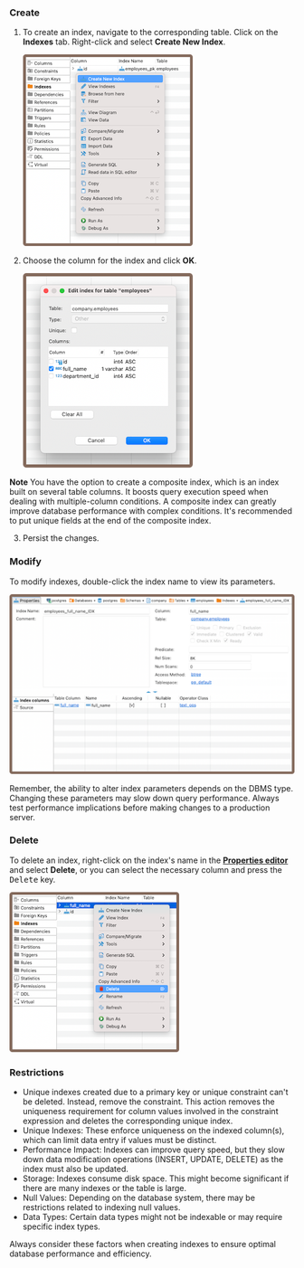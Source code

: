 ### Create

1) To create an index, navigate to the corresponding table. Click on the **Indexes** tab. Right-click and select
   **Create New Index**.

   ![](images/tutorial_images/14_Create_Index.png)

2) Choose the column for the index and click **OK**.

   ![](images/tutorial_images/14a_Index_Parameters.png)

**Note** You have the option to create a composite index, which is an index built on several table columns. It boosts
query execution speed when dealing with multiple-column conditions. A composite index can greatly improve database
performance with complex conditions. It's recommended to put unique fields at the end of the composite index.

3) Persist the changes.

### Modify

To modify indexes, double-click the index name to view its parameters.

![](images/tutorial_images/14b_View_Index.png)

Remember, the ability to alter index parameters depends on the DBMS type. Changing these parameters may slow down query
performance. Always test performance implications before making changes to a production server.

### Delete

To delete an index, right-click on the index's name in the **[Properties editor](Properties-Editor)** and select
**Delete**, or you can select the necessary column and press the <kbd>Delete</kbd> key.

![](images/tutorial_images/14c_Delete_Index.png)

### Restrictions

* Unique indexes created due to a primary key or unique constraint can't be deleted. Instead, remove the constraint.
  This
  action removes the uniqueness requirement for column values involved in the constraint expression and deletes the
  corresponding unique index.
* Unique Indexes: These enforce uniqueness on the indexed column(s), which can limit data entry if values must be
  distinct.
* Performance Impact: Indexes can improve query speed, but they slow down data modification operations (INSERT, UPDATE,
  DELETE) as the index must also be updated.
* Storage: Indexes consume disk space. This might become significant if there are many indexes or the table is large.
* Null Values: Depending on the database system, there may be restrictions related to indexing null values.
* Data Types: Certain data types might not be indexable or may require specific index types.

Always consider these factors when creating indexes to ensure optimal database performance and efficiency.
